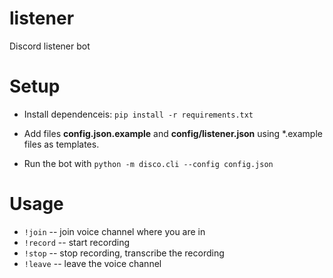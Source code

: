 # listener
Discord listener bot

# Setup
* Install dependenceis: `pip install -r requirements.txt`

* Add files **config.json.example** and **config/listener.json** using *.example files as templates.

* Run the bot with `python -m disco.cli --config config.json `

# Usage
 * `!join` -- join voice channel where you are in
 * `!record` -- start recording
 * `!stop` -- stop recording, transcribe the recording
 * `!leave` -- leave the voice channel
